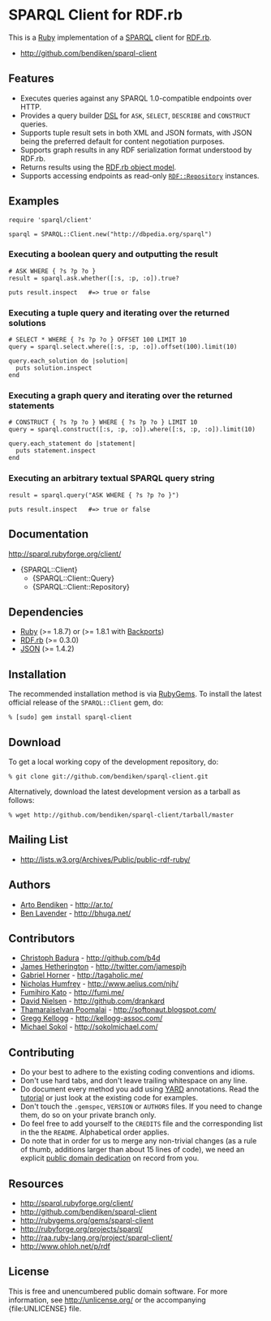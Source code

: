 SPARQL Client for RDF.rb
========================

This is a [Ruby][] implementation of a [SPARQL][] client for [RDF.rb][].

* <http://github.com/bendiken/sparql-client>

Features
--------

* Executes queries against any SPARQL 1.0-compatible endpoints over HTTP.
* Provides a query builder [DSL][] for `ASK`, `SELECT`, `DESCRIBE` and
  `CONSTRUCT` queries.
* Supports tuple result sets in both XML and JSON formats, with JSON being
  the preferred default for content negotiation purposes.
* Supports graph results in any RDF serialization format understood by RDF.rb.
* Returns results using the [RDF.rb object model][RDF.rb model].
* Supports accessing endpoints as read-only [`RDF::Repository`][RDF::Repository]
  instances.

Examples
--------

    require 'sparql/client'
    
    sparql = SPARQL::Client.new("http://dbpedia.org/sparql")

### Executing a boolean query and outputting the result

    # ASK WHERE { ?s ?p ?o }
    result = sparql.ask.whether([:s, :p, :o]).true?
    
    puts result.inspect   #=> true or false

### Executing a tuple query and iterating over the returned solutions

    # SELECT * WHERE { ?s ?p ?o } OFFSET 100 LIMIT 10
    query = sparql.select.where([:s, :p, :o]).offset(100).limit(10)
    
    query.each_solution do |solution|
      puts solution.inspect
    end

### Executing a graph query and iterating over the returned statements

    # CONSTRUCT { ?s ?p ?o } WHERE { ?s ?p ?o } LIMIT 10
    query = sparql.construct([:s, :p, :o]).where([:s, :p, :o]).limit(10)
    
    query.each_statement do |statement|
      puts statement.inspect
    end

### Executing an arbitrary textual SPARQL query string

    result = sparql.query("ASK WHERE { ?s ?p ?o }")
    
    puts result.inspect   #=> true or false

Documentation
-------------

<http://sparql.rubyforge.org/client/>

* {SPARQL::Client}
  * {SPARQL::Client::Query}
  * {SPARQL::Client::Repository}

Dependencies
------------

* [Ruby](http://ruby-lang.org/) (>= 1.8.7) or (>= 1.8.1 with [Backports][])
* [RDF.rb](http://rubygems.org/gems/rdf) (>= 0.3.0)
* [JSON](http://rubygems.org/gems/json_pure) (>= 1.4.2)

Installation
------------

The recommended installation method is via [RubyGems](http://rubygems.org/).
To install the latest official release of the `SPARQL::Client` gem, do:

    % [sudo] gem install sparql-client

Download
--------

To get a local working copy of the development repository, do:

    % git clone git://github.com/bendiken/sparql-client.git

Alternatively, download the latest development version as a tarball as
follows:

    % wget http://github.com/bendiken/sparql-client/tarball/master

Mailing List
------------

* <http://lists.w3.org/Archives/Public/public-rdf-ruby/>

Authors
-------

* [Arto Bendiken](http://github.com/bendiken) - <http://ar.to/>
* [Ben Lavender](http://github.com/bhuga) - <http://bhuga.net/>

Contributors
------------

* [Christoph Badura](http://github.com/b4d) - <http://github.com/b4d>
* [James Hetherington](http://github.com/jamespjh) - <http://twitter.com/jamespjh>
* [Gabriel Horner](http://github.com/cldwalker) - <http://tagaholic.me/>
* [Nicholas Humfrey](http://github.com/njh) - <http://www.aelius.com/njh/>
* [Fumihiro Kato](http://github.com/fumi) - <http://fumi.me/>
* [David Nielsen](http://github.com/drankard) - <http://github.com/drankard>
* [Thamaraiselvan Poomalai](http://github.com/selvan) - <http://softonaut.blogspot.com/>
* [Gregg Kellogg](http://github.com/gkellogg) - <http://kellogg-assoc.com/>
* [Michael Sokol](http://github.com/mikaa123) - <http://sokolmichael.com/>

Contributing
------------

* Do your best to adhere to the existing coding conventions and idioms.
* Don't use hard tabs, and don't leave trailing whitespace on any line.
* Do document every method you add using [YARD][] annotations. Read the
  [tutorial][YARD-GS] or just look at the existing code for examples.
* Don't touch the `.gemspec`, `VERSION` or `AUTHORS` files. If you need to
  change them, do so on your private branch only.
* Do feel free to add yourself to the `CREDITS` file and the corresponding
  list in the the `README`. Alphabetical order applies.
* Do note that in order for us to merge any non-trivial changes (as a rule
  of thumb, additions larger than about 15 lines of code), we need an
  explicit [public domain dedication][PDD] on record from you.

Resources
---------

* <http://sparql.rubyforge.org/client/>
* <http://github.com/bendiken/sparql-client>
* <http://rubygems.org/gems/sparql-client>
* <http://rubyforge.org/projects/sparql/>
* <http://raa.ruby-lang.org/project/sparql-client/>
* <http://www.ohloh.net/p/rdf>

License
-------

This is free and unencumbered public domain software. For more information,
see <http://unlicense.org/> or the accompanying {file:UNLICENSE} file.

[Ruby]:            http://ruby-lang.org/
[RDF]:             http://www.w3.org/RDF/
[SPARQL]:          http://en.wikipedia.org/wiki/SPARQL
[SPARQL JSON]:     http://www.w3.org/TR/rdf-sparql-json-res/
[RDF.rb]:          http://rubygems.org/gems/rdf
[RDF.rb model]:    http://blog.datagraph.org/2010/03/rdf-for-ruby
[RDF::Repository]: http://rubydoc.info/github/ruby-rdf/rdf/RDF/Repository
[DSL]:             http://en.wikipedia.org/wiki/Domain-specific_language
                   "domain-specific language"
[YARD]:            http://yardoc.org/
[YARD-GS]:         http://rubydoc.info/docs/yard/file/docs/GettingStarted.md
[PDD]:             http://unlicense.org/#unlicensing-contributions
[Backports]:       http://rubygems.org/gems/backports
